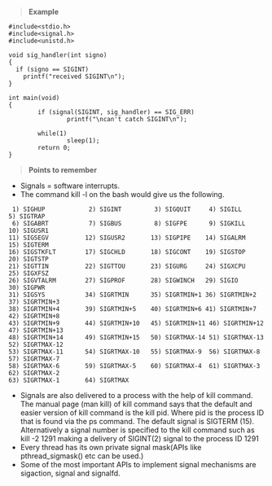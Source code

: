 > **Example**

```
#include<stdio.h>
#include<signal.h>
#include<unistd.h>

void sig_handler(int signo)
{
  if (signo == SIGINT)
    printf("received SIGINT\n");
}

int main(void)
{
        if (signal(SIGINT, sig_handler) == SIG_ERR)
                printf("\ncan't catch SIGINT\n");

        while(1)
                sleep(1);
        return 0;
}
```
> **Points to remember**

- Signals = software interrupts.
- The command kill -l on the bash would give us the following.

```
 1) SIGHUP            2) SIGINT         3) SIGQUIT     4) SIGILL     5) SIGTRAP
 6) SIGABRT           7) SIGBUS         8) SIGFPE      9) SIGKILL   10) SIGUSR1
11) SIGSEGV          12) SIGUSR2       13) SIGPIPE    14) SIGALRM   15) SIGTERM
16) SIGSTKFLT        17) SIGCHLD       18) SIGCONT    19) SIGSTOP   20) SIGTSTP
21) SIGTTIN          22) SIGTTOU       23) SIGURG     24) SIGXCPU   25) SIGXFSZ
26) SIGVTALRM        27) SIGPROF       28) SIGWINCH   29) SIGIO     30) SIGPWR
31) SIGSYS           34) SIGRTMIN      35) SIGRTMIN+1 36) SIGRTMIN+2 37) SIGRTMIN+3
38) SIGRTMIN+4       39) SIGRTMIN+5    40) SIGRTMIN+6 41) SIGRTMIN+7 42) SIGRTMIN+8
43) SIGRTMIN+9       44) SIGRTMIN+10   45) SIGRTMIN+11 46) SIGRTMIN+12 47) SIGRTMIN+13
48) SIGRTMIN+14      49) SIGRTMIN+15   50) SIGRTMAX-14 51) SIGRTMAX-13 52) SIGRTMAX-12
53) SIGRTMAX-11      54) SIGRTMAX-10   55) SIGRTMAX-9  56) SIGRTMAX-8  57) SIGRTMAX-7
58) SIGRTMAX-6       59) SIGRTMAX-5    60) SIGRTMAX-4  61) SIGRTMAX-3  62) SIGRTMAX-2
63) SIGRTMAX-1       64) SIGRTMAX
```

- Signals are also delivered to a process with the help of kill command. The manual page (man kill) of kill command says that the default and easier version of kill command is the kill pid. Where pid is the process ID that is found via the ps command. The default signal is SIGTERM (15). Alternatively a signal number is specified to the kill command such as kill -2 1291 making a delivery of SIGINT(2) signal to the process ID 1291
- Every thread has its own private signal mask(APIs like pthread_sigmask() etc can be used.)
- Some of the most important APIs to implement signal mechanisms are sigaction, signal and signalfd.
